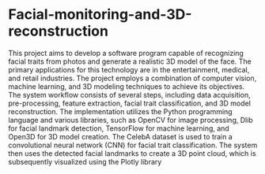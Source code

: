 # Facial-monitoring-and-3D-reconstruction
This project aims to develop a software program capable of recognizing facial traits from photos and generate a realistic 3D model of the face. The primary applications for this technology are in the entertainment, medical, and retail industries. The project employs a combination of computer vision, machine learning, and 3D modeling techniques to achieve its objectives. The system workflow consists of several steps, including data acquisition, pre-processing, feature extraction, facial trait classification, and 3D model reconstruction.
The implementation utilizes the Python programming language and various libraries, such as OpenCV for image processing, Dlib for facial landmark detection, TensorFlow for machine learning, and Open3D for 3D model creation. The CelebA dataset is used to train a convolutional neural network (CNN) for facial trait classification. The system then uses the detected facial landmarks to create a 3D point cloud, which is subsequently visualized using the Plotly library
